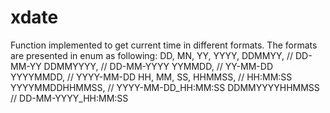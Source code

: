 # xdate
Function implemented to get current time in different formats. 
The formats are presented in enum as following:
DD,
MN,
YY,
YYYY,
DDMMYY,		// DD-MM-YY
DDMMYYYY,	// DD-MM-YYYY
YYMMDD,		// YY-MM-DD
YYYYMMDD,	// YYYY-MM-DD
HH,
MM,
SS,
HHMMSS,		// HH:MM:SS
YYYYMMDDHHMMSS,	// YYYY-MM-DD_HH:MM:SS
DDMMYYYYHHMMSS	// DD-MM-YYYY_HH:MM:SS
